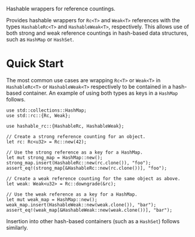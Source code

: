 Hashable wrappers for reference countings.

Provides hashable wrappers for `Rc<T>` and `Weak<T>` references
with the types `HashableRc<T>` and `HashableWeak<T>`,
respectively. This allows use of both strong and weak reference
countings in hash-based data structures, such as `HashMap` or
`HashSet`.

# Quick Start

The most common use cases are wrapping `Rc<T>` or `Weak<T>` in
`HashableRc<T>` or `HashableWeak<T>` respectively to be 
contained in a hash-based container. An example of using both types
as keys in a `HashMap` follows.

```
use std::collections::HashMap;
use std::rc::{Rc, Weak};

use hashable_rc::{HashableRc, HashableWeak};

// Create a strong reference counting for an object.
let rc: Rc<u32> = Rc::new(42);

// Use the strong reference as a key for a HashMap.
let mut strong_map = HashMap::new();
strong_map.insert(HashableRc::new(rc.clone()), "foo");
assert_eq!(strong_map[&HashableRc::new(rc.clone())], "foo");

// Create a weak reference counting for the same object as above.
let weak: Weak<u32> = Rc::downgrade(&rc);

// Use the weak reference as a key for a HashMap.
let mut weak_map = HashMap::new();
weak_map.insert(HashableWeak::new(weak.clone()), "bar");
assert_eq!(weak_map[&HashableWeak::new(weak.clone())], "bar");
```

Insertion into other hash-based containers (such as a `HashSet`)
follows similarly.